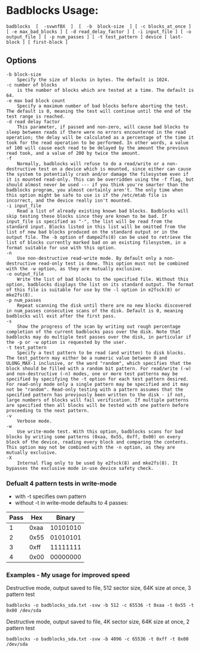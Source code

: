 # Badblocks Usage:
`badblocks  [  -svwnfBX  ]  [  -b  block-size  ] [ -c blocks_at_once ] [ -e max_bad_blocks ]
[ -d read_delay_factor ] [ -i input_file ] [ -o output_file ] [ -p num_passes ] [ -t test_pattern ]
device [ last-block ] [ first-block ]`

## Options
    -b block-size
        Specify the size of blocks in bytes. The default is 1024. 
    -c number of blocks
        is the number of blocks which are tested at a time. The default is 64. 
    -e max bad block count
        Specify a maximum number of bad blocks before aborting the test. The default is 0, meaning the test will continue until the end of the test range is reached. 
    -d read delay factor
        This parameter, if passed and non-zero, will cause bad blocks to sleep between reads if there were no errors encountered in the read operation; the delay will be calculated as a percentage of the time it took for the read operation to be performed. In other words, a value of 100 will cause each read to be delayed by the amount the previous read took, and a value of 200 by twice the amount. 
    -f
        Normally, badblocks will refuse to do a read/write or a non-destructive test on a device which is mounted, since either can cause the system to potentially crash and/or damage the filesystem even if it is mounted read-only. This can be overridden using the -f flag, but should almost never be used --- if you think you're smarter than the badblocks program, you almost certainly aren't. The only time when this option might be safe to use is if the /etc/mtab file is incorrect, and the device really isn't mounted. 
    -i input_file
        Read a list of already existing known bad blocks. Badblocks will skip testing these blocks since they are known to be bad. If input_file is specified as "-", the list will be read from the standard input. Blocks listed in this list will be omitted from the list of new bad blocks produced on the standard output or in the output file. The -b option of dumpe2fs(8) can be used to retrieve the list of blocks currently marked bad on an existing filesystem, in a format suitable for use with this option. 
    -n
        Use non-destructive read-write mode. By default only a non-destructive read-only test is done. This option must not be combined with the -w option, as they are mutually exclusive. 
    -o output_file
        Write the list of bad blocks to the specified file. Without this option, badblocks displays the list on its standard output. The format of this file is suitable for use by the -l option in e2fsck(8) or mke2fs(8). 
    -p num_passes
        Repeat scanning the disk until there are no new blocks discovered in num_passes consecutive scans of the disk. Default is 0, meaning badblocks will exit after the first pass. 
    -s
        Show the progress of the scan by writing out rough percentage completion of the current badblocks pass over the disk. Note that badblocks may do multiple test passes over the disk, in particular if the -p or -w option is requested by the user. 
    -t test_pattern
        Specify a test pattern to be read (and written) to disk blocks. The test_pattern may either be a numeric value between 0 and ULONG_MAX-1 inclusive, or the word "random", which specifies that the block should be filled with a random bit pattern. For read/write (-w) and non-destructive (-n) modes, one or more test patterns may be specified by specifying the -t option for each test pattern desired. For read-only mode only a single pattern may be specified and it may not be "random". Read-only testing with a pattern assumes that the specified pattern has previously been written to the disk - if not, large numbers of blocks will fail verification. If multiple patterns are specified then all blocks will be tested with one pattern before proceeding to the next pattern. 
    -v
        Verbose mode. 
    -w
        Use write-mode test. With this option, badblocks scans for bad blocks by writing some patterns (0xaa, 0x55, 0xff, 0x00) on every block of the device, reading every block and comparing the contents. This option may not be combined with the -n option, as they are mutually exclusive. 
    -X
        Internal flag only to be used by e2fsck(8) and mke2fs(8). It bypasses the exclusive mode in-use device safety check.

### Defualt 4 pattern tests in write-mode
- with -t specifies own pattern
- without -t in write-mode defaults to 4 passes:

Pass| Hex  | Binary
----|------|---------
1   | 0xaa | 10101010
2   | 0x55 | 01010101
3   | 0xff | 11111111
4   | 0x00 | 00000000

### Examples - My usage for improved speed
Destructive mode, output saved to file, 512 sector size, 64K size at once, 3 pattern test

`badblocks -o badblocks_sda.txt -svw -b 512 -c 65536 -t 0xaa -t 0x55 -t 0x00 /dev/sda`

Destructive mode, output saved to file, 4K sector size, 64K size at once, 2 pattern test

`badblocks -o badblocks_sda.txt -svw -b 4096 -c 65536 -t 0xff -t 0x00 /dev/sda`
